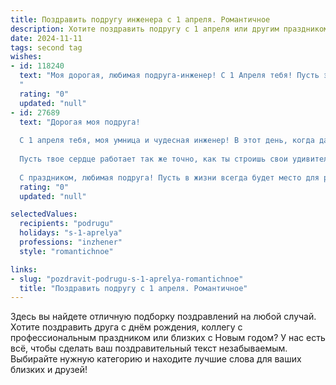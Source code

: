 ```yaml
---
title: Поздравить подругу инженера с 1 апреля. Романтичное
description: Хотите поздравить подругу с 1 апреля или другим праздником? Наш ИИ создаст незабываемое поздравление, а вы обязательно выделитесь среди других.  
date: 2024-11-11
tags: second tag
wishes:
- id: 118240
  text: "Моя дорогая, любимая подруга-инженер! С 1 Апреля тебя! Пусть этот день, полный шуток и неожиданностей, станет началом весны не только в календаре, но и в твоём сердце.  Пусть твои гениальные инженерные идеи воплощаются в жизнь легко и красиво, как волшебство.  А я желаю тебе океана любви, море счастья и пусть твоя жизнь будет такой же прочной и надёжной, как самые крепкие мосты, которые ты проектируешь.  Целую!
  "
  rating: "0"
  updated: "null"
- id: 27689
  text: "Дорогая моя подруга!
  
  С 1 апреля тебя, моя умница и чудесная инженер! В этот день, когда даже самые серьезные задумки могут превратиться в шутки, хочу пожелать тебе, чтобы твой жизненный путь всегда был полон радости и вдохновения.
  
  Пусть твое сердце работает так же точно, как ты строишь свои удивительные проекты! Верь в свои мечты и знай, что ты способна на многое. Пусть каждый день будет новым открытием, а улыбки окружающих – твоим самым ценным признанием.
  
  С праздником, любимая подруга! Пусть в жизни всегда будет место для романтики и настоящих чудес!"
  rating: "0"
  updated: "null"

selectedValues:
  recipients: "podrugu"
  holidays: "s-1-aprelya"
  professions: "inzhener"
  style: "romantichnoe"

links:
- slug: "pozdravit-podrugu-s-1-aprelya-romantichnoe"
  title: "Поздравить подругу с 1 апреля. Романтичное"
---
```


Здесь вы найдете отличную подборку поздравлений на любой случай.
Хотите поздравить друга с днём рождения, коллегу с профессиональным праздником или близких с Новым годом? У нас есть всё, чтобы сделать ваш поздравительный текст незабываемым. Выбирайте нужную категорию и находите лучшие слова для ваших близких и друзей!
